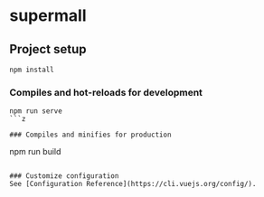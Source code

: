 # supermall

## Project setup
```
npm install
```

### Compiles and hot-reloads for development
```
npm run serve
```z

### Compiles and minifies for production
```
npm run build
```

### Customize configuration
See [Configuration Reference](https://cli.vuejs.org/config/).
